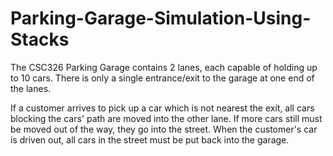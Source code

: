 # Parking-Garage-Simulation-Using-Stacks

The CSC326 Parking Garage contains 2 lanes, each capable of holding up to 10 cars. There is only a single entrance/exit to the garage at one end of the lanes.
 
If a customer arrives to pick up a car which is not nearest the exit, all cars blocking the cars' path are moved into the other lane. If more cars still must be moved out of the way, they go into the street. When the customer's car is driven out, all cars in the street must be put back into the garage.
